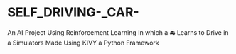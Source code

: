 # SELF_DRIVING-_CAR-
An AI  Project  Using Reinforcement Learning  In which a 🚘 Learns  to  Drive in a Simulators  Made Using KIVY a Python Framework

